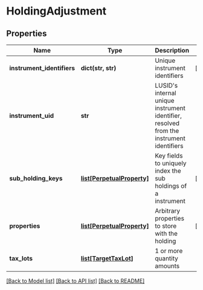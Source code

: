 # HoldingAdjustment

## Properties
Name | Type | Description | Notes
------------ | ------------- | ------------- | -------------
**instrument_identifiers** | **dict(str, str)** | Unique instrument identifiers | [optional] 
**instrument_uid** | **str** | LUSID&#39;s internal unique instrument identifier, resolved from the instrument identifiers | 
**sub_holding_keys** | [**list[PerpetualProperty]**](PerpetualProperty.md) | Key fields to uniquely index the sub holdings of a instrument | [optional] 
**properties** | [**list[PerpetualProperty]**](PerpetualProperty.md) | Arbitrary properties to store with the holding | [optional] 
**tax_lots** | [**list[TargetTaxLot]**](TargetTaxLot.md) | 1 or more quantity amounts | 

[[Back to Model list]](../README.md#documentation-for-models) [[Back to API list]](../README.md#documentation-for-api-endpoints) [[Back to README]](../README.md)


